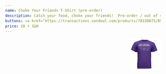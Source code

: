 ```yaml
---
name: Choke Your Friends T-Shirt (pre-order)
description: Catch your food, choke your friends!  Pre-order / out of stock.  Once the minimum pre-order has been met, individual orders will ship.  Sign up for the <a href="https://mailchi.mp/fdac34cf1d9c/kombat-kitchen-registration">newsletter</a> or <a href="http://carnivorejiujitero.com/feed.xml">RSS feed</a> for updates!
buttons: <a href="https://transactions.sendowl.com/products/78330075/D5A2FDA8/purchase">Buy Now</a> | <a href="https://transactions.sendowl.com/products/78330075/D5A2FDA8/add_to_cart">Add to Cart</a> | <a href="https://transactions.sendowl.com/cart?merchant_id=189652">View Cart</a>
price: 20 + S&H
---
```


<a href="https://www.rushordertees.com/design/?design=NDc1NjU0Mw=="><img src="/assets/img/product_chokeyourfriends.jpeg" height="auto" width="20%" align="right" title="click to enlarge"/></a>

